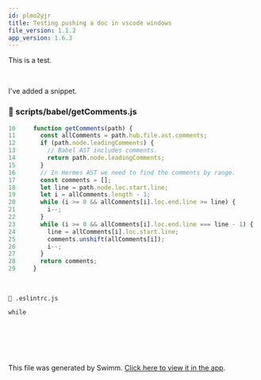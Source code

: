 ```yaml
---
id: plmo2yjr
title: Testing pushing a doc in vscode windows
file_version: 1.1.2
app_version: 1.6.3
---
```


This is a test.

<br/>

I've added a snippet.
<!-- NOTE-swimm-snippet: the lines below link your snippet to Swimm -->
### 📄 scripts/babel/getComments.js
```javascript
10     function getComments(path) {
11       const allComments = path.hub.file.ast.comments;
12       if (path.node.leadingComments) {
13         // Babel AST includes comments.
14         return path.node.leadingComments;
15       }
16       // In Hermes AST we need to find the comments by range.
17       const comments = [];
18       let line = path.node.loc.start.line;
19       let i = allComments.length - 1;
20       while (i >= 0 && allComments[i].loc.end.line >= line) {
21         i--;
22       }
23       while (i >= 0 && allComments[i].loc.end.line === line - 1) {
24         line = allComments[i].loc.start.line;
25         comments.unshift(allComments[i]);
26         i--;
27       }
28       return comments;
29     }
```

<br/>

`📄 .eslintrc.js`

`while`<swm-token data-swm-token=":scripts/babel/getComments.js:23:1:1:`  while (i &gt;= 0 &amp;&amp; allComments[i].loc.end.line === line - 1) {`"/>

<br/>

<br/>

<br/>

<br/>

This file was generated by Swimm. [Click here to view it in the app](https://swimm-web-app.web.app/repos/Z2l0aHViJTNBJTNBcmVhY3QlM0ElM0FJZGl0WWVnZXJTd2ltbQ==/docs/plmo2yjr).
